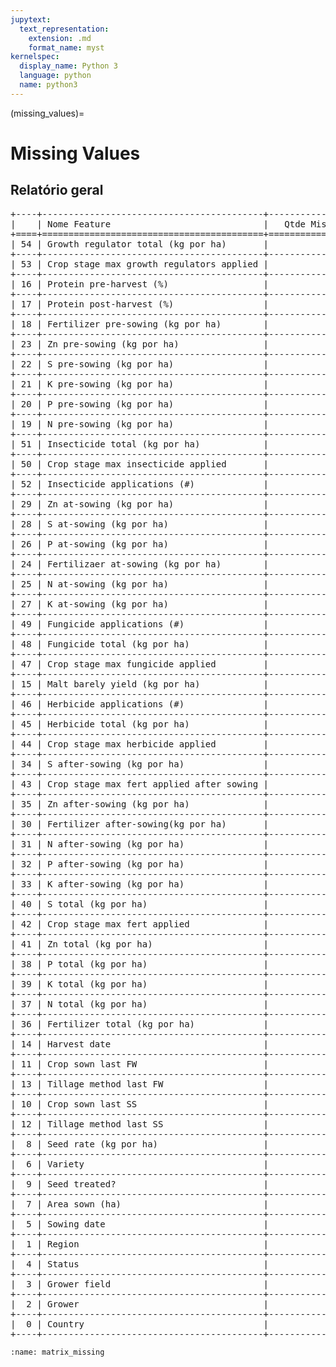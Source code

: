 ```yaml
--- 
jupytext:
  text_representation:
    extension: .md
    format_name: myst
kernelspec:
  display_name: Python 3
  language: python
  name: python3
---
```


(missing_values)= 

# Missing Values
## Relatório geral

<pre>
+----+------------------------------------------+-----------------------+-----------------------------+
|    | Nome Feature                             |   Qtde Missing Values |   Proportion Missing Values |
+====+==========================================+=======================+=============================+
| 54 | Growth regulator total (kg por ha)       |                  4558 |                       99.98 |
+----+------------------------------------------+-----------------------+-----------------------------+
| 53 | Crop stage max growth regulators applied |                  4558 |                       99.98 |
+----+------------------------------------------+-----------------------+-----------------------------+
| 16 | Protein pre-harvest (%)                  |                  4541 |                       99.61 |
+----+------------------------------------------+-----------------------+-----------------------------+
| 17 | Protein post-harvest (%)                 |                  4357 |                       95.57 |
+----+------------------------------------------+-----------------------+-----------------------------+
| 18 | Fertilizer pre-sowing (kg por ha)        |                  4237 |                       92.94 |
+----+------------------------------------------+-----------------------+-----------------------------+
| 23 | Zn pre-sowing (kg por ha)                |                  4237 |                       92.94 |
+----+------------------------------------------+-----------------------+-----------------------------+
| 22 | S pre-sowing (kg por ha)                 |                  4237 |                       92.94 |
+----+------------------------------------------+-----------------------+-----------------------------+
| 21 | K pre-sowing (kg por ha)                 |                  4237 |                       92.94 |
+----+------------------------------------------+-----------------------+-----------------------------+
| 20 | P pre-sowing (kg por ha)                 |                  4237 |                       92.94 |
+----+------------------------------------------+-----------------------+-----------------------------+
| 19 | N pre-sowing (kg por ha)                 |                  4237 |                       92.94 |
+----+------------------------------------------+-----------------------+-----------------------------+
| 51 | Insecticide total (kg por ha)            |                  4143 |                       90.88 |
+----+------------------------------------------+-----------------------+-----------------------------+
| 50 | Crop stage max insecticide applied       |                  4143 |                       90.88 |
+----+------------------------------------------+-----------------------+-----------------------------+
| 52 | Insecticide applications (#)             |                  4143 |                       90.88 |
+----+------------------------------------------+-----------------------+-----------------------------+
| 29 | Zn at-sowing (kg por ha)                 |                  2638 |                       57.86 |
+----+------------------------------------------+-----------------------+-----------------------------+
| 28 | S at-sowing (kg por ha)                  |                  2638 |                       57.86 |
+----+------------------------------------------+-----------------------+-----------------------------+
| 26 | P at-sowing (kg por ha)                  |                  2638 |                       57.86 |
+----+------------------------------------------+-----------------------+-----------------------------+
| 24 | Fertilizaer at-sowing (kg por ha)        |                  2638 |                       57.86 |
+----+------------------------------------------+-----------------------+-----------------------------+
| 25 | N at-sowing (kg por ha)                  |                  2638 |                       57.86 |
+----+------------------------------------------+-----------------------+-----------------------------+
| 27 | K at-sowing (kg por ha)                  |                  2638 |                       57.86 |
+----+------------------------------------------+-----------------------+-----------------------------+
| 49 | Fungicide applications (#)               |                  2600 |                       57.03 |
+----+------------------------------------------+-----------------------+-----------------------------+
| 48 | Fungicide total (kg por ha)              |                  2600 |                       57.03 |
+----+------------------------------------------+-----------------------+-----------------------------+
| 47 | Crop stage max fungicide applied         |                  2600 |                       57.03 |
+----+------------------------------------------+-----------------------+-----------------------------+
| 15 | Malt barely yield (kg por ha)            |                  2386 |                       52.34 |
+----+------------------------------------------+-----------------------+-----------------------------+
| 46 | Herbicide applications (#)               |                  2384 |                       52.29 |
+----+------------------------------------------+-----------------------+-----------------------------+
| 45 | Herbicide total (kg por ha)              |                  2384 |                       52.29 |
+----+------------------------------------------+-----------------------+-----------------------------+
| 44 | Crop stage max herbicide applied         |                  2384 |                       52.29 |
+----+------------------------------------------+-----------------------+-----------------------------+
| 34 | S after-sowing (kg por ha)               |                  2382 |                       52.25 |
+----+------------------------------------------+-----------------------+-----------------------------+
| 43 | Crop stage max fert applied after sowing |                  2382 |                       52.25 |
+----+------------------------------------------+-----------------------+-----------------------------+
| 35 | Zn after-sowing (kg por ha)              |                  2382 |                       52.25 |
+----+------------------------------------------+-----------------------+-----------------------------+
| 30 | Fertilizer after-sowing(kg por ha)       |                  2382 |                       52.25 |
+----+------------------------------------------+-----------------------+-----------------------------+
| 31 | N after-sowing (kg por ha)               |                  2382 |                       52.25 |
+----+------------------------------------------+-----------------------+-----------------------------+
| 32 | P after-sowing (kg por ha)               |                  2382 |                       52.25 |
+----+------------------------------------------+-----------------------+-----------------------------+
| 33 | K after-sowing (kg por ha)               |                  2382 |                       52.25 |
+----+------------------------------------------+-----------------------+-----------------------------+
| 40 | S total (kg por ha)                      |                  2263 |                       49.64 |
+----+------------------------------------------+-----------------------+-----------------------------+
| 42 | Crop stage max fert applied              |                  2263 |                       49.64 |
+----+------------------------------------------+-----------------------+-----------------------------+
| 41 | Zn total (kg por ha)                     |                  2263 |                       49.64 |
+----+------------------------------------------+-----------------------+-----------------------------+
| 38 | P total (kg por ha)                      |                  2263 |                       49.64 |
+----+------------------------------------------+-----------------------+-----------------------------+
| 39 | K total (kg por ha)                      |                  2263 |                       49.64 |
+----+------------------------------------------+-----------------------+-----------------------------+
| 37 | N total (kg por ha)                      |                  2263 |                       49.64 |
+----+------------------------------------------+-----------------------+-----------------------------+
| 36 | Fertilizer total (kg por ha)             |                  2263 |                       49.64 |
+----+------------------------------------------+-----------------------+-----------------------------+
| 14 | Harvest date                             |                  1553 |                       34.06 |
+----+------------------------------------------+-----------------------+-----------------------------+
| 11 | Crop sown last FW                        |                   175 |                        3.84 |
+----+------------------------------------------+-----------------------+-----------------------------+
| 13 | Tillage method last FW                   |                   175 |                        3.84 |
+----+------------------------------------------+-----------------------+-----------------------------+
| 10 | Crop sown last SS                        |                   100 |                        2.19 |
+----+------------------------------------------+-----------------------+-----------------------------+
| 12 | Tillage method last SS                   |                   100 |                        2.19 |
+----+------------------------------------------+-----------------------+-----------------------------+
|  8 | Seed rate (kg por ha)                    |                    64 |                        1.4  |
+----+------------------------------------------+-----------------------+-----------------------------+
|  6 | Variety                                  |                    59 |                        1.29 |
+----+------------------------------------------+-----------------------+-----------------------------+
|  9 | Seed treated?                            |                    57 |                        1.25 |
+----+------------------------------------------+-----------------------+-----------------------------+
|  7 | Area sown (ha)                           |                    46 |                        1.01 |
+----+------------------------------------------+-----------------------+-----------------------------+
|  5 | Sowing date                              |                    40 |                        0.88 |
+----+------------------------------------------+-----------------------+-----------------------------+
|  1 | Region                                   |                     0 |                        0    |
+----+------------------------------------------+-----------------------+-----------------------------+
|  4 | Status                                   |                     0 |                        0    |
+----+------------------------------------------+-----------------------+-----------------------------+
|  3 | Grower field                             |                     0 |                        0    |
+----+------------------------------------------+-----------------------+-----------------------------+
|  2 | Grower                                   |                     0 |                        0    |
+----+------------------------------------------+-----------------------+-----------------------------+
|  0 | Country                                  |                     0 |                        0    |
+----+------------------------------------------+-----------------------+-----------------------------+
</pre>




```{figure} ../../assets/img/missing_values/matrix_missing.png
:name: matrix_missing
```

